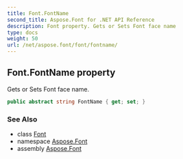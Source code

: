 ```yaml
---
title: Font.FontName
second_title: Aspose.Font for .NET API Reference
description: Font property. Gets or Sets Font face name
type: docs
weight: 50
url: /net/aspose.font/font/fontname/
---
```

## Font.FontName property

Gets or Sets Font face name.

```csharp
public abstract string FontName { get; set; }
```

### See Also

* class [Font](../)
* namespace [Aspose.Font](../../../aspose.font/)
* assembly [Aspose.Font](../../../)


